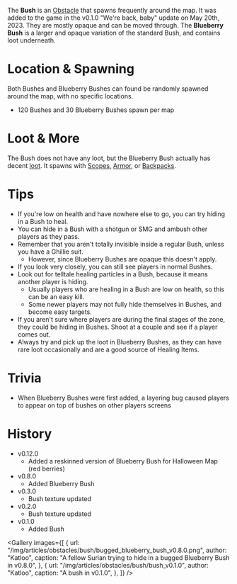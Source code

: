 The **Bush** is an [Obstacle](/obstacles) that spawns frequently around the map. It was added to the game in the v0.1.0 "We're back, baby" update on May 20th, 2023. They are mostly opaque and can be moved through. The **Blueberry Bush** is a larger and opaque variation of the standard Bush, and contains loot underneath.

# Location & Spawning

Both Bushes and Blueberry Bushes can found be randomly spawned around the map, with no specific locations.

- 120 Bushes and 30 Blueberry Bushes spawn per map

# Loot & More

The Bush does not have any loot, but the Blueberry Bush actually has decent [loot](/loot#blueberry_bush). It spawns with [Scopes](/loot#scopes), [Armor](equipment/armor), or [Backpacks](equipment/backpacks).

# Tips

- If you're low on health and have nowhere else to go, you can try hiding in a Bush to heal.
- You can hide in a Bush with a shotgun or SMG and ambush other players as they pass.
- Remember that you aren't totally invisible inside a regular Bush, unless you have a Ghillie suit.
  - However, since Blueberry Bushes are opaque this doesn't apply.
- If you look very closely, you can still see players in normal Bushes.
- Look out for telltale healing particles in a Bush, because it means another player is hiding.
  - Usually players who are healing in a Bush are low on health, so this can be an easy kill.
  - Some newer players may not fully hide themselves in Bushes, and become easy targets.
- If you aren't sure where players are during the final stages of the zone, they could be hiding in Bushes. Shoot at a couple and see if a player comes out.
- Always try and pick up the loot in Blueberry Bushes, as they can have rare loot occasionally and are a good source of Healing Items.

# Trivia

- When Blueberry Bushes were first added, a layering bug caused players to appear on top of bushes on other players screens

# History

- v0.12.0
  - Added a reskinned version of Blueberry Bush for Halloween Map (red berries)
- v0.8.0
  - Added Blueberry Bush
- v0.3.0
  - Bush texture updated
- v0.2.0
  - Bush texture updated
- v0.1.0
  - Added Bush

<Gallery
  images={[
    {
      url: "/img/articles/obstacles/bush/bugged_blueberry_bush_v0.8.0.png",
      author: "Katloo",
      caption:
        "A fellow Surian trying to hide in a bugged Blueberry Bush in v0.8.0",
    },
    {
      url: "/img/articles/obstacles/bush/bush_v0.1.0",
      author: "Katloo",
      caption: "A bush in v0.1.0",
    },
  ]}
/>
